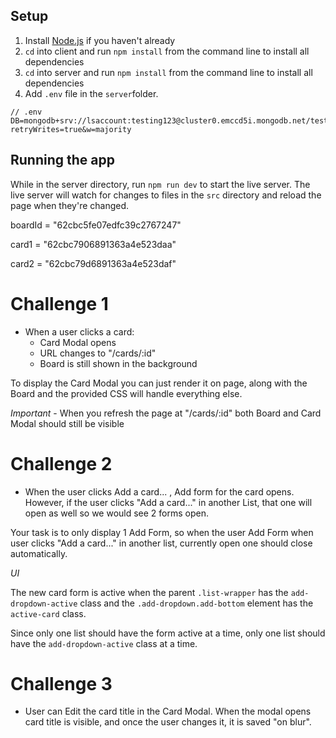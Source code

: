## Setup

1. Install [Node.js](https://nodejs.org/en/download/package-manager/) if you haven't already
2. `cd` into client and run `npm install` from the command line to install all dependencies
3. `cd` into server and run `npm install` from the command line to install all dependencies
4. Add `.env` file in the `server`folder.

```
// .env
DB=mongodb+srv://lsaccount:testing123@cluster0.emccd5i.mongodb.net/test?retryWrites=true&w=majority
```

## Running the app

While in the server directory, run `npm run dev` to start the live server. The live server will watch for changes to files in the `src` directory and reload the page when they're changed.

boardId = "62cbc5fe07edfc39c2767247"

card1 = "62cbc7906891363a4e523daa"

card2 = "62cbc79d6891363a4e523daf"

# Challenge 1

- When a user clicks a card:
  - Card Modal opens
  - URL changes to "/cards/:id"
  - Board is still shown in the background

To display the Card Modal you can just render it on page, along with the Board and the provided CSS will handle everything else.

_Important_ - When you refresh the page at "/cards/:id" both Board and Card Modal should still be visible

# Challenge 2

- When the user clicks Add a card... , Add form for the card opens. However, if the user clicks "Add a card..." in another List, that one will open as well so we would see 2 forms open.

Your task is to only display 1 Add Form, so when the user Add Form when user clicks "Add a card..." in another list, currently open one should close automatically.

_UI_

The new card form is active when the parent `.list-wrapper` has the `add-dropdown-active` class and the `.add-dropdown.add-bottom` element has the `active-card` class.

Since only one list should have the form active at a time, only one list should have the `add-dropdown-active` class at a time.

# Challenge 3

- User can Edit the card title in the Card Modal. When the modal opens card title is visible, and once the user changes it, it is saved "on blur".
